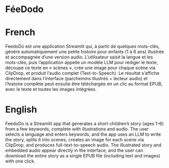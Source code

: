 # FéeDodo

# French
FeedoDo est une application Streamlit qui, à partir de quelques mots-clés, génère automatiquement une petite histoire pour enfants (1 à 6 ans) illustrée et accompagnée d’une version audio. L’utilisateur saisit la langue et les mots-clés, puis l’application appelle un modèle LLM pour rédiger le texte, découpe ce texte en « scènes », crée une image pour chaque scène via ClipDrop, et produit l’audio complet (Text-to-Speech). Le résultat s’affiche directement dans l’interface (parchemins illustrés + lecteur audio) et l’histoire complète peut ensuite être téléchargée en un clic au format EPUB, avec le texte et toutes les images intégrées.  

# English
FeedoDo is a Streamlit app that generates a short children’s story (ages 1–6) from a few keywords, complete with illustrations and audio. The user selects a language and enters keywords, and the app uses an LLM to write the story, splits it into scenes, creates an image for each scene via ClipDrop, and produces full-text-to-speech audio. The illustrated story and embedded audio appear directly in the interface, and the user can download the entire story as a single EPUB file (including text and images) with one click.  
